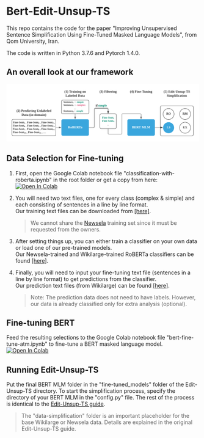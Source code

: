 # Bert-Edit-Unsup-TS
This repo contains the code for the paper "Improving Unsupervised Sentence Simplification Using Fine-Tuned Masked Language Models", from Qom University, Iran.

The code is written in Python 3.7.6 and Pytorch 1.4.0.

## An overall look at our framework

![alt text](https://github.com/aminthemar/bert-edit-unsup-ts/blob/main/framework%20-%20diagram%20acl.png?raw=true)

## Data Selection for Fine-tuning

1. First, open the Google Colab notebook file "classification-with-roberta.ipynb" in the root folder or get a copy from here: [![Open In Colab](https://colab.research.google.com/assets/colab-badge.svg)](https://colab.research.google.com/drive/1z3OF4dG2pNGxZQZbkpNlui-N6cmc9UEG?usp=sharing)

2. You will need two text files, one for every class (complex & simple) and each consisting of sentences in a line by line format.
<br/> Our training text files can be downloaded from [[here]](https://drive.google.com/drive/folders/11vx0iMOJxxXmAPrWQQ3MeolSRlRF137a?usp=sharing).

   > We cannot share the [Newsela](https://newsela.com/data/) training set since it must be requested from the owners.

3. After setting things up, you can either train a classifier on your own data or load one of our pre-trained models.
<br/> Our Newsela-trained and Wikilarge-trained RoBERTa classifiers can be found [[here]](https://drive.google.com/drive/folders/1w9pK5qOvN-PBCUOo4L5uGND5dbMl0kVc?usp=sharing).

4. Finally, you will need to input your fine-tuning text file (sentences in a line by line format) to get predictions from the classifier. 
<br/> Our prediction text files (from Wikilarge) can be found [[here]](https://drive.google.com/drive/folders/1SEDaXbh_sJX8XYfXOgdCcPkaLgzgVsze?usp=sharing).

   > Note: The prediction data does not need to have labels. However, our data is already classified only for extra analysis (optional).

## Fine-tuning BERT

Feed the resulting selections to the Google Colab notebook file "bert-fine-tune-atm.ipynb" to fine-tune a BERT masked language model.
[![Open In Colab](https://colab.research.google.com/assets/colab-badge.svg)](https://colab.research.google.com/drive/1LPFivtFx3se9U-k-VhSloSDzySVYMFRj?usp=sharing)

## Running Edit-Unsup-TS

Put the final BERT MLM folder in the "fine-tuned_models" folder of the Edit-Unsup-TS directory.
To start the simplification process, specify the directory of your BERT MLM in the "config.py" file. The rest of the process is identical to the [Edit-Unsup-TS guide](https://github.com/ddhruvkr/edit-unsup-ts).

> The "data-simplification" folder is an important placeholder for the base Wikilarge or Newsela data. Details are explained in the original Edit-Unsup-TS guide.
